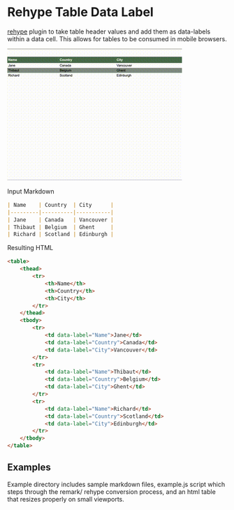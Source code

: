 # Rehype Table Data Label

[rehype](https://github.com/rehypejs) plugin to take table header values and add them as data-labels within a data cell. This allows for tables to be consumed in mobile browsers. 

![Table first being rendered on desktop with headers along the top row. As the table resizes, the table headers are shown next to individual cell values](img/responsiveTable.gif)

Input Markdown

```md
| Name    | Country  | City      |
|---------|----------|-----------|
| Jane    | Canada   | Vancouver |
| Thibaut | Belgium  | Ghent     |
| Richard | Scotland | Edinburgh |
```

Resulting HTML

```html
<table>
    <thead>
        <tr>
            <th>Name</th>
            <th>Country</th>
            <th>City</th>
        </tr>
    </thead>
    <tbody>
        <tr>
            <td data-label="Name">Jane</td>
            <td data-label="Country">Canada</td>
            <td data-label="City">Vancouver</td>
        </tr>
        <tr>
            <td data-label="Name">Thibaut</td>
            <td data-label="Country">Belgium</td>
            <td data-label="City">Ghent</td>
        </tr>
        <tr>
            <td data-label="Name">Richard</td>
            <td data-label="Country">Scotland</td>
            <td data-label="City">Edinburgh</td>
        </tr>
    </tbody>
</table>
```

## Examples

Example directory includes sample markdown files, example.js script which steps through the remark/ rehype conversion process, and an html table that resizes properly on small viewports.